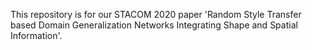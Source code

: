 This repository is for our STACOM 2020 paper 'Random Style Transfer based Domain Generalization Networks Integrating Shape and Spatial Information'.



